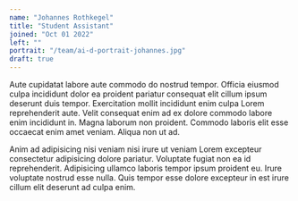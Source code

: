 ```yaml
---
name: "Johannes Rothkegel"
title: "Student Assistant"
joined: "Oct 01 2022"
left: ""
portrait: "/team/ai-d-portrait-johannes.jpg"
draft: true
---
```


Aute cupidatat labore aute commodo do nostrud tempor. Officia eiusmod culpa incididunt dolor ea proident pariatur consequat elit cillum ipsum deserunt duis tempor. Exercitation mollit incididunt enim culpa Lorem reprehenderit aute. Velit consequat enim ad ex dolore commodo labore enim incididunt in. Magna laborum non proident. Commodo laboris elit esse occaecat enim amet veniam. Aliqua non ut ad.

Anim ad adipisicing nisi veniam nisi irure ut veniam Lorem excepteur consectetur adipisicing dolore pariatur. Voluptate fugiat non ea id reprehenderit. Adipisicing ullamco laboris tempor ipsum proident eu. Irure voluptate nostrud esse nulla. Quis tempor esse dolore excepteur in est irure cillum elit deserunt ad culpa enim.
